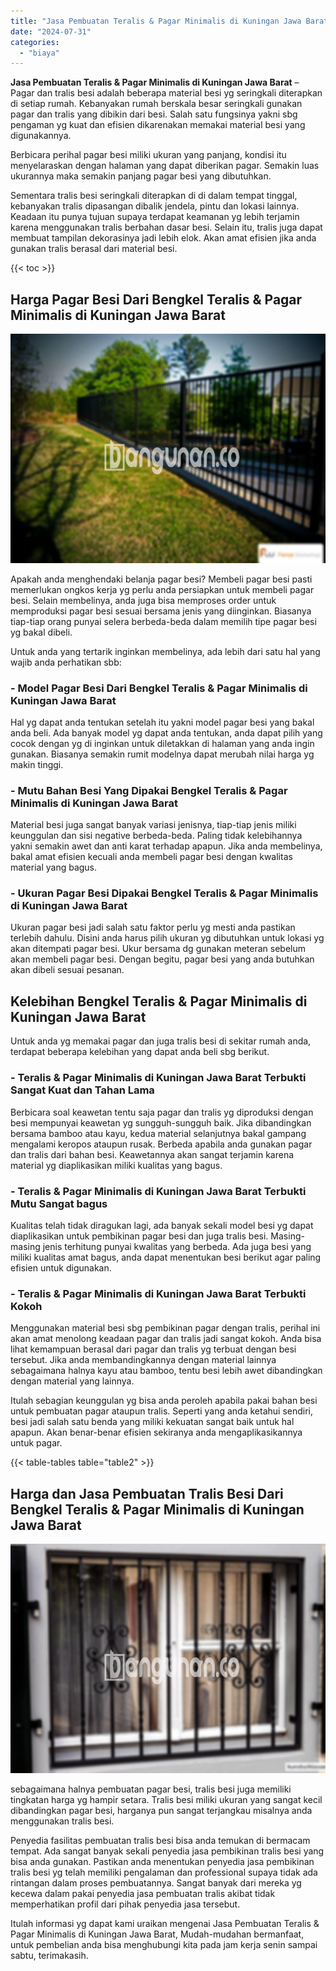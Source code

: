 ```yaml
---
title: "Jasa Pembuatan Teralis & Pagar Minimalis di Kuningan Jawa Barat"
date: "2024-07-31"
categories: 
  - "biaya"
---
```


**Jasa Pembuatan Teralis & Pagar Minimalis di Kuningan Jawa Barat** – Pagar dan tralis besi adalah beberapa material besi yg seringkali diterapkan di setiap rumah. Kebanyakan rumah berskala besar seringkali gunakan pagar dan tralis yang dibikin dari besi. Salah satu fungsinya yakni sbg pengaman yg kuat dan efisien dikarenakan memakai material besi yang digunakannya.

Berbicara perihal pagar besi miliki ukuran yang panjang, kondisi itu menyelaraskan dengan halaman yang dapat diberikan pagar. Semakin luas ukurannya maka semakin panjang pagar besi yang dibutuhkan.

Sementara tralis besi seringkali diterapkan di di dalam tempat tinggal, kebanyakan tralis dipasangan dibalik jendela, pintu dan lokasi lainnya. Keadaan itu punya tujuan supaya terdapat keamanan yg lebih terjamin karena menggunakan tralis berbahan dasar besi. Selain itu, tralis juga dapat membuat tampilan dekorasinya jadi lebih elok. Akan amat efisien jika anda gunakan tralis berasal dari material besi.

{{< toc >}}

## Harga Pagar Besi Dari Bengkel Teralis & Pagar Minimalis di Kuningan Jawa Barat

![Jasa Pembuatan Teralis & Pagar Minimalis di Kuningan Jawa Barat](/images/pagar-minimalis-murah-46.png)

Apakah anda menghendaki belanja pagar besi? Membeli pagar besi pasti memerlukan ongkos kerja yg perlu anda persiapkan untuk membeli pagar besi. Selain membelinya, anda juga bisa memproses order untuk memproduksi pagar besi sesuai bersama jenis yang diinginkan. Biasanya tiap-tiap orang punyai selera berbeda-beda dalam memilih tipe pagar besi yg bakal dibeli.

Untuk anda yang tertarik inginkan membelinya, ada lebih dari satu hal yang wajib anda perhatikan sbb:
### \- Model Pagar Besi Dari Bengkel Teralis & Pagar Minimalis di Kuningan Jawa Barat

Hal yg dapat anda tentukan setelah itu yakni model pagar besi yang bakal anda beli. Ada banyak model yg dapat anda tentukan, anda dapat pilih yang cocok dengan yg di inginkan untuk diletakkan di halaman yang anda ingin gunakan. Biasanya semakin rumit modelnya dapat merubah nilai harga yg makin tinggi.

### \- Mutu Bahan Besi Yang Dipakai Bengkel Teralis & Pagar Minimalis di Kuningan Jawa Barat

Material besi juga sangat banyak variasi jenisnya, tiap-tiap jenis miliki keunggulan dan sisi negative berbeda-beda. Paling tidak kelebihannya yakni semakin awet dan anti karat terhadap apapun. Jika anda membelinya, bakal amat efisien kecuali anda membeli pagar besi dengan kwalitas material yang bagus.

### \- Ukuran Pagar Besi Dipakai Bengkel Teralis & Pagar Minimalis di Kuningan Jawa Barat

Ukuran pagar besi jadi salah satu faktor perlu yg mesti anda pastikan terlebih dahulu. Disini anda harus pilih ukuran yg dibutuhkan untuk lokasi yg akan ditempati pagar besi. Ukur bersama dg gunakan meteran sebelum akan membeli pagar besi. Dengan begitu, pagar besi yang anda butuhkan akan dibeli sesuai pesanan.

## Kelebihan Bengkel Teralis & Pagar Minimalis di Kuningan Jawa Barat

Untuk anda yg memakai pagar dan juga tralis besi di sekitar rumah anda, terdapat beberapa kelebihan yang dapat anda beli sbg berikut.

### \- Teralis & Pagar Minimalis di Kuningan Jawa Barat Terbukti Sangat Kuat dan Tahan Lama

Berbicara soal keawetan tentu saja pagar dan tralis yg diproduksi dengan besi mempunyai keawetan yg sungguh-sungguh baik. Jika dibandingkan bersama bamboo atau kayu, kedua material selanjutnya bakal gampang mengalami keropos ataupun rusak. Berbeda apabila anda gunakan pagar dan tralis dari bahan besi. Keawetannya akan sangat terjamin karena material yg diaplikasikan miliki kualitas yang bagus.

### \- Teralis & Pagar Minimalis di Kuningan Jawa Barat Terbukti Mutu Sangat bagus

Kualitas telah tidak diragukan lagi, ada banyak sekali model besi yg dapat diaplikasikan untuk pembikinan pagar besi dan juga tralis besi. Masing-masing jenis terhitung punyai kwalitas yang berbeda. Ada juga besi yang miliki kualitas amat bagus, anda dapat menentukan besi berikut agar paling efisien untuk digunakan.

### \- Teralis & Pagar Minimalis di Kuningan Jawa Barat Terbukti Kokoh

Menggunakan material besi sbg pembikinan pagar dengan tralis, perihal ini akan amat menolong keadaan pagar dan tralis jadi sangat kokoh. Anda bisa lihat kemampuan berasal dari pagar dan tralis yg terbuat dengan besi tersebut. Jika anda membandingkannya dengan material lainnya sebagaimana halnya kayu atau bamboo, tentu besi lebih awet dibandingkan dengan material yang lainnya.

Itulah sebagian keunggulan yg bisa anda peroleh apabila pakai bahan besi untuk pembuatan pagar ataupun tralis. Seperti yang anda ketahui sendiri, besi jadi salah satu benda yang miliki kekuatan sangat baik untuk hal apapun. Akan benar-benar efisien sekiranya anda mengaplikasikannya untuk pagar.

{{< table-tables table="table2" >}}

## Harga dan Jasa Pembuatan Tralis Besi Dari Bengkel Teralis & Pagar Minimalis di Kuningan Jawa Barat

![Jasa Pembuatan Teralis & Pagar Minimalis di Kuningan Jawa Barat](/images/teralis-minimalis-murah-14.png)

sebagaimana halnya pembuatan pagar besi, tralis besi juga memiliki tingkatan harga yg hampir setara. Tralis besi miliki ukuran yang sangat kecil dibandingkan pagar besi, harganya pun sangat terjangkau misalnya anda menggunakan tralis besi.

Penyedia fasilitas pembuatan tralis besi bisa anda temukan di bermacam tempat. Ada sangat banyak sekali penyedia jasa pembikinan tralis besi yang bisa anda gunakan. Pastikan anda menentukan penyedia jasa pembikinan tralis besi yg telah memiliki pengalaman dan professional supaya tidak ada rintangan dalam proses pembuatannya. Sangat banyak dari mereka yg kecewa dalam pakai penyedia jasa pembuatan tralis akibat tidak memperhatikan profil dari pihak penyedia jasa tersebut.

Itulah informasi yg dapat kami uraikan mengenai Jasa Pembuatan Teralis & Pagar Minimalis di Kuningan Jawa Barat, Mudah-mudahan bermanfaat, untuk pembelian anda bisa menghubungi kita pada jam kerja senin sampai sabtu, terimakasih.
